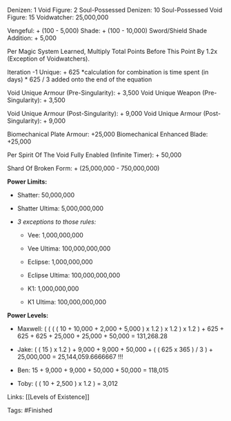 Denizen: 1
Void Figure: 2
Soul-Possessed Denizen: 10
Soul-Possessed Void Figure: 15
Voidwatcher: 25,000,000

Vengeful: + (100 - 5,000)
Shade: + (100 - 10,000) 
Sword/Shield Shade Addition: + 5,000

Per Magic System Learned, Multiply Total Points Before This Point By 1.2x (Exception of Voidwatchers).

Iteration -1 Unique: + 625
*calculation for combination is time spent (in days) * 625 / 3 added onto the end of the equation

Void Unique Armour (Pre-Singularity): + 3,500
Void Unique Weapon (Pre-Singularity): + 3,500

Void Unique Armour (Post-Singularity): + 9,000
Void Unique Armour (Post-Singularity): + 9,000

Biomechanical Plate Armour: +25,000
Biomechanical Enhanced Blade: +25,000

Per Spirit Of The Void Fully Enabled (Infinite Timer): + 50,000

Shard Of Broken Form: + (25,000,000 - 750,000,000)

**Power Limits:**

* Shatter: 50,000,000
* Shatter Ultima: 5,000,000,000

* *3 exceptions to those rules:*
     * Vee: 1,000,000,000
     * Vee Ultima: 100,000,000,000
     
     * Eclipse: 1,000,000,000
     * Eclipse Ultima: 100,000,000,000
     
     * K1: 1,000,000,000
     * K1 Ultima: 100,000,000,000

**Power Levels:**

* Maxwell: ( ( ( ( 10 + 10,000 + 2,000 + 5,000 ) x 1.2 ) x 1.2 ) x 1.2 ) + 625 + 625 + 625 + 25,000 + 25,000 + 50,000 = 131,268.28

* Jake: ( ( 15 ) x 1.2 ) + 9,000 + 9,000 + 50,000 + ( ( 625 x 365 ) / 3 ) + 25,000,000 = 25,144,059.6666667 !!!

* Ben: 15 + 9,000 + 9,000 + 50,000 + 50,000 = 118,015

* Toby: ( ( 10 + 2,500 ) x 1.2 ) = 3,012

Links:
[[Levels of Existence]]

Tags:
#Finished 